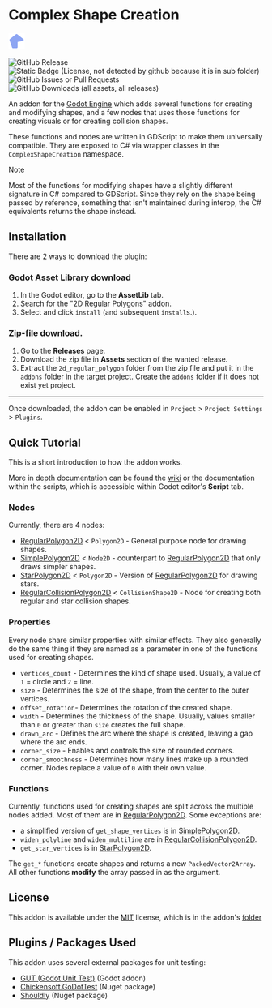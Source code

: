 # Complex Shape Creation

![Regular Polygon 2D icon](/addons/2d_regular_polygons/regular_polygon_2d/regular_polygon_2d.svg)

![GitHub Release](https://img.shields.io/github/v/release/9thAzure/Complex_Shape_Creation)
![Static Badge (License, not detected by github because it is in sub folder)](https://img.shields.io/badge/License-MIT-orange)
![GitHub Issues or Pull Requests](https://img.shields.io/github/issues/9thAzure/Complex_Shape_Creation)
![GitHub Downloads (all assets, all releases)](https://img.shields.io/github/downloads/9thAzure/Complex_Shape_Creation/total)

An addon for the  [Godot Engine](https://godotengine.org/) which adds several functions for creating and modifying shapes,
and a few nodes that uses those functions for creating visuals or for creating collision shapes.

These functions and nodes are written in GDScript to make them universally compatible.
They are exposed to C# via wrapper classes in the `ComplexShapeCreation` namespace. 

> [!NOTE]
> Most of the functions for modifying shapes have a slightly different signature in C# compared to GDScript.
> Since they rely on the shape being passed by reference, something that isn't maintained during interop,
> the C# equivalents returns the shape instead.

## Installation

There are 2 ways to download the plugin:

### Godot Asset Library download
1. In the Godot editor, go to the **AssetLib** tab.
2. Search for the "2D Regular Polygons" addon.
3. Select and click `install` (and subsequent `install`s.).

### Zip-file download.
1. Go to the **Releases** page.
2. Download the zip file in **Assets** section of the wanted release.
3. Extract the `2d_regular_polygon` folder from the zip file and put it in the `addons` folder in the target project.
    Create the `addons` folder if it does not exist yet project.

***

Once downloaded, the addon can be enabled in `Project` > `Project Settings` > `Plugins`.

## Quick Tutorial

This is a short introduction to how the addon works.

More in depth documentation can be found the [wiki](https://github.com/9thAzure/2D_Regular_Polygons/wiki)
or the documentation within the scripts, which is accessible within Godot editor's **Script** tab.

### Nodes

Currently, there are 4 nodes:
- [RegularPolygon2D] < `Polygon2D` - General purpose node for drawing shapes. 
- [SimplePolygon2D] < `Node2D` - counterpart to [RegularPolygon2D] that only draws simpler shapes.
- [StarPolygon2D] < `Polygon2D` - Version of [RegularPolygon2D] for drawing stars.
- [RegularCollisionPolygon2D] < `CollisionShape2D` - Node for creating both regular and star collision shapes.

### Properties

Every node share similar properties with similar effects.
They also generally do the same thing if they are named as a parameter in one of the functions used for creating shapes.

- `vertices_count` - Determines the kind of shape used. Usually, a value of `1` = circle and `2` = line.
- `size` - Determines the size of the shape, from the center to the outer vertices.
- `offset_rotation`- Determines the rotation of the created shape.
- `width` - Determines the thickness of the shape. Usually, values smaller than `0` or greater than `size` creates the full shape.
- `drawn_arc` - Defines the arc where the shape is created, leaving a gap where the arc ends.
- `corner_size` - Enables and controls the size of rounded corners.
- `corner_smoothness` - Determines how many lines make up a rounded corner. Nodes replace a value of `0` with their own value.

### Functions

Currently, functions used for creating shapes are split across the multiple nodes added.
Most of them are in [RegularPolygon2D].
Some exceptions are:

- a simplified version of `get_shape_vertices` is in [SimplePolygon2D].
- `widen_polyline` and `widen_multiline` are in [RegularCollisionPolygon2D].
- `get_star_vertices` is in [StarPolygon2D].

The `get_*` functions create shapes and returns a new `PackedVector2Array`.
All other functions **modify** the array passed in as the argument.

## License

This addon is available under the [MIT](https://mit-license.org/) license,
which is in the addon's [folder](/addons/2d_regular_polygons/LICENSE.txt)

## Plugins / Packages Used

This addon uses several external packages for unit testing:
- [GUT (Godot Unit Test)](https://github.com/bitwes/Gut) (Godot addon)
- [Chickensoft.GoDotTest](https://github.com/chickensoft-games/GoDotTest) (Nuget package)
- [Shouldly](https://github.com/shouldly/shouldly) (Nuget package)

[RegularPolygon2D]: (/addons/2d_regular_polygons/regular_polygon_2d/regular_polygon_2d.gd)
[SimplePolygon2D]: (/addons/2d_regular_polygons/simple_polygon_2d/simple_polygon_2d.gd)
[RegularCollisionPolygon2D]: (/addons/2d_regular_polygons/regular_collision_polygon_2d/regular_collision_polygon_2d.gd)
[StarPolygon2D]: (/addons/2d_regular_polygons/star_polygon_2d/star_polygon_2d.gd)
